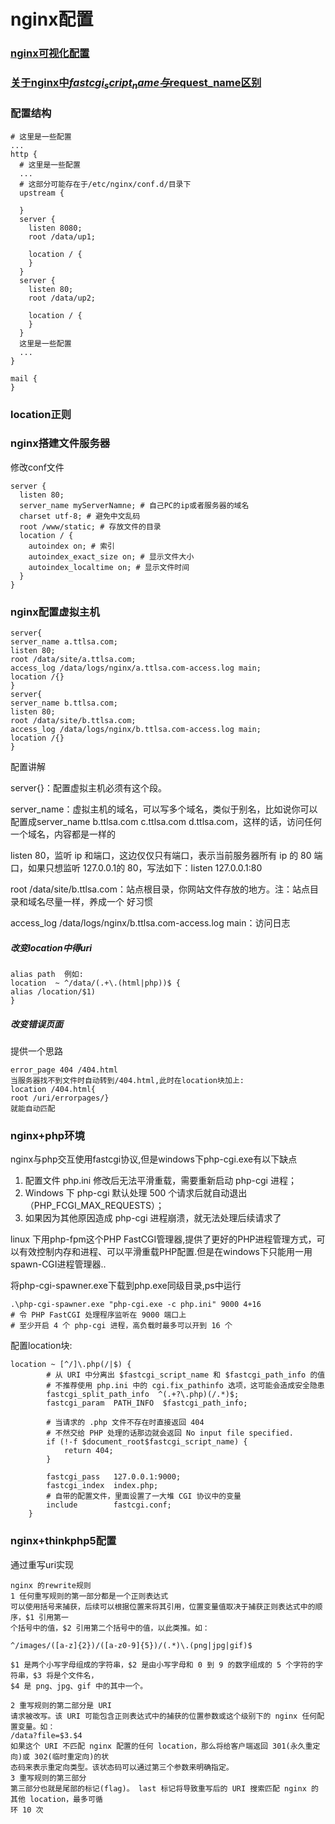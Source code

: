 # nginx配置

### [nginx可视化配置](https://www.nginxwebui.cn/news.html)
### [关于nginx中$fastcgi_script_name与$request_name区别](https://qastack.cn/server/465607/nginx-document-rootfastcgi-script-name-vs-request-filename)

### 配置结构

	# 这里是一些配置
	...
	http {
	  # 这里是一些配置
	  ...
	  # 这部分可能存在于/etc/nginx/conf.d/目录下
	  upstream {
	
	  }
	  server {
	    listen 8080;
	    root /data/up1;
	
	    location / {
	    }
	  }
	  server {
	    listen 80;
	    root /data/up2;
	
	    location / {
	    }
	  }
	  这里是一些配置
	  ...
	}
	
	mail {
	}
### location正则



### nginx搭建文件服务器
修改conf文件

	server {
	  listen 80; 
	  server_name myServerNamne; # 自己PC的ip或者服务器的域名
	  charset utf-8; # 避免中文乱码 
	  root /www/static; # 存放文件的目录 
	  location / { 
	    autoindex on; # 索引 
	    autoindex_exact_size on; # 显示文件大小 
	    autoindex_localtime on; # 显示文件时间 
	  }
	}

### nginx配置虚拟主机

	server{
	server_name a.ttlsa.com;
	listen 80;
	root /data/site/a.ttlsa.com;
	access_log /data/logs/nginx/a.ttlsa.com-access.log main;
	location /{}
	}
	server{
	server_name b.ttlsa.com;
	listen 80;
	root /data/site/b.ttlsa.com;
	access_log /data/logs/nginx/b.ttlsa.com-access.log main;
	location /{}
	}

配置讲解

server{}：配置虚拟主机必须有这个段。

server_name：虚拟主机的域名，可以写多个域名，类似于别名，比如说你可以配置成server_name b.ttlsa.com c.ttlsa.com d.ttlsa.com，这样的话，访问任何一个域名，内容都是一样的

listen 80，监听 ip 和端口，这边仅仅只有端口，表示当前服务器所有 ip 的 80 端口，如果只想监听 127.0.0.1的 80，写法如下：listen 127.0.0.1:80

root /data/site/b.ttlsa.com：站点根目录，你网站文件存放的地方。注：站点目录和域名尽量一样，养成一个
好习惯

access_log /data/logs/nginx/b.ttlsa.com-access.log main：访问日志
##### 改变location中得uri

	alias path  例如:
	location  ~ ^/data/(.+\.(html|php))$ {
	alias /location/$1)
	}
##### 改变错误页面
提供一个思路

	error_page 404 /404.html
	当服务器找不到文件时自动转到/404.html,此时在location块加上:
	location /404.html{
	root /uri/errorpages/}
	就能自动匹配
	
### nginx+php环境

nginx与php交互使用fastcgi协议,但是windows下php-cgi.exe有以下缺点

1. 配置文件 php.ini 修改后无法平滑重载，需要重新启动 php-cgi 进程；
2. Windows 下 php-cgi 默认处理 500 个请求后就自动退出（PHP_FCGI_MAX_REQUESTS）；
3. 如果因为其他原因造成 php-cgi 进程崩溃，就无法处理后续请求了

linux 下用php-fpm这个PHP FastCGI管理器,提供了更好的PHP进程管理方式，可以有效控制内存和进程、可以平滑重载PHP配置.但是在windows下只能用一用spawn-CGI进程管理器..

将php-cgi-spawner.exe下载到php.exe同级目录,ps中运行

	.\php-cgi-spawner.exe "php-cgi.exe -c php.ini" 9000 4+16
	# 令 PHP FastCGI 处理程序监听在 9000 端口上
	# 至少开启 4 个 php-cgi 进程，高负载时最多可以开到 16 个

配置location块:

	location ~ [^/]\.php(/|$) {
	        # 从 URI 中分离出 $fastcgi_script_name 和 $fastcgi_path_info 的值
	        # 不推荐使用 php.ini 中的 cgi.fix_pathinfo 选项，这可能会造成安全隐患
	        fastcgi_split_path_info  ^(.+?\.php)(/.*)$;
	        fastcgi_param  PATH_INFO  $fastcgi_path_info;
	
	        # 当请求的 .php 文件不存在时直接返回 404
	        # 不然交给 PHP 处理的话那边就会返回 No input file specified.
	        if (!-f $document_root$fastcgi_script_name) {
	            return 404;
	        }
	
	        fastcgi_pass   127.0.0.1:9000;
	        fastcgi_index  index.php;
	        # 自带的配置文件，里面设置了一大堆 CGI 协议中的变量
	        include        fastcgi.conf;
	    }

### nginx+thinkphp5配置
通过重写uri实现

	nginx 的rewrite规则
	1 任何重写规则的第一部分都是一个正则表达式
	可以使用括号来捕获，后续可以根据位置来将其引用，位置变量值取决于捕获正则表达式中的顺序，$1 引用第一
	个括号中的值，$2 引用第二个括号中的值，以此类推。如：
	
	^/images/([a-z]{2})/([a-z0-9]{5})/(.*)\.(png|jpg|gif)$
	
	$1 是两个小写字母组成的字符串，$2 是由小写字母和 0 到 9 的数字组成的 5 个字符的字符串，$3 将是个文件名，
	$4 是 png、jpg、gif 中的其中一个。
	
	2 重写规则的第二部分是 URI
	请求被改写。该 URI 可能包含正则表达式中的捕获的位置参数或这个级别下的 nginx 任何配置变量。如：
	/data?file=$3.$4
	如果这个 URI 不匹配 nginx 配置的任何 location，那么将给客户端返回 301(永久重定向)或 302(临时重定向)的状
	态码来表示重定向类型。该状态码可以通过第三个参数来明确指定。
	3 重写规则的第三部分
	第三部分也就是尾部的标记(flag)。 last 标记将导致重写后的 URI 搜索匹配 nginx 的其他 location，最多可循
	环 10 次

